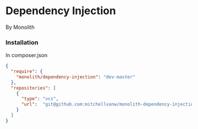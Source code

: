 # Dependency Injection
By Monolith

### Installation
In composer.json
```json
{
  "require": {
    "monolith/dependency-injection": "dev-master"
  },
  "repositories": [
    {
      "type": "vcs",
      "url":  "git@github.com:mitchellvanw/monolith-dependency-injection.git"
    }
  ]
}
```
